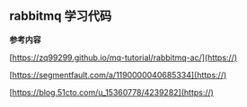## rabbitmq 学习代码

**参考内容**

[https://zq99299.github.io/mq-tutorial/rabbitmq-ac/](https://)

[https://segmentfault.com/a/1190000040685334](https://)

[https://blog.51cto.com/u_15360778/4239282](https://)
